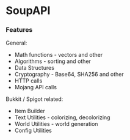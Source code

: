 # SoupAPI
### Features
General: 
- Math functions - vectors and other
- Algorithms - sorting and other
- Data Structures
- Cryptography - Base64, SHA256 and other
- HTTP calls 
- Mojang API calls

Bukkit / Spigot related:
- Item Builder
- Text Utilities - colorizing, decolorizing
- World Utilities - world generation
- Config Utilities
